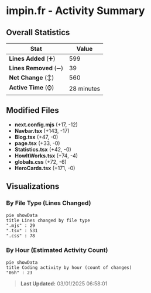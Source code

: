 # impin.fr - Activity Summary 

## Overall Statistics

| Stat                   | Value                                                             |
| ---------------------- | ----------------------------------------------------------------- |
| **Lines Added** (➕)   | 599                                          |
| **Lines Removed** (➖) | 39                                        |
| **Net Change** (↕)    | 560                |
| **Active Time** (⌚)   | 28 minutes |


## Modified Files
- **next.config.mjs** (+17, -12)
- **Navbar.tsx** (+143, -17)
- **Blog.tsx** (+47, -0)
- **page.tsx** (+33, -0)
- **Statistics.tsx** (+42, -0)
- **HowItWorks.tsx** (+74, -4)
- **globals.css** (+72, -6)
- **HeroCards.tsx** (+171, -0)

## Visualizations

### By File Type (Lines Changed)

```mermaid
pie showData
title Lines changed by file type
".mjs" : 29
".tsx" : 531
".css" : 78
```

### By Hour (Estimated Activity Count)

```mermaid
pie showData
title Coding activity by hour (count of changes)
"06h" : 23
```


> **Last Updated:** 03/01/2025 06:58:01